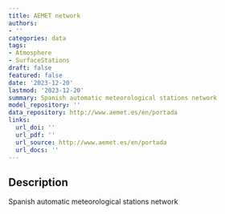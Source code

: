```yaml
---
title: AEMET network
authors:
- ''
categories: data
tags:
- Atmosphere
- SurfaceStations
draft: false
featured: false
date: '2023-12-20'
lastmod: '2023-12-20'
summary: Spanish automatic meteorological stations network
model_repository: ''
data_repository: http://www.aemet.es/en/portada
links:
  url_doi: ''
  url_pdf: ''
  url_source: http://www.aemet.es/en/portada
  url_docs: ''
---
```


## Description

Spanish automatic meteorological stations network

